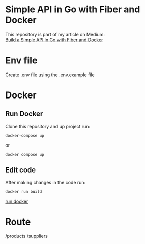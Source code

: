 # Simple API in Go with Fiber and Docker

This repository is part of my article on Medium:  
[Build a Simple API in Go with Fiber and Docker](https://levelup.gitconnected.com/api-in-go-with-fiber-and-docker-5de04651463a)

# Env file
Create .env file using the .env.example file
 
# Docker
## Run Docker
Clone this repository and up project run:
```
docker-compose up
```
or
```
docker compose up
```
## Edit code
After making changes in the code run:
```
docker run build
```
[run docker](#run-docker)

# Route
/products
/suppliers

